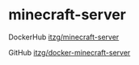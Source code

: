 # minecraft-server

DockerHub [itzg/minecraft-server](https://hub.docker.com/r/itzg/minecraft-server/)

GitHub [itzg/docker-minecraft-server](https://github.com/itzg/docker-minecraft-server)
